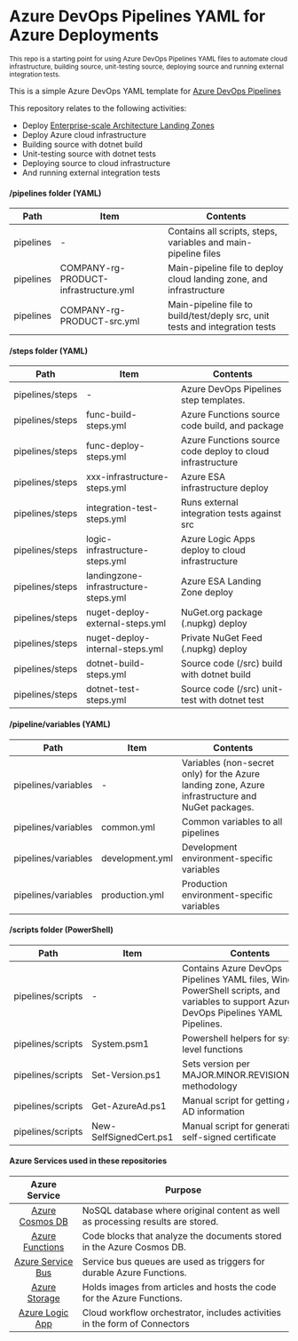 # Azure DevOps Pipelines YAML for Azure Deployments
<sup>This repo is a starting point for using Azure DevOps Pipelines YAML files to automate cloud infrastructure, building source, unit-testing source, deploying source and running external integration tests.</sup> <br>

This is a simple Azure DevOps YAML template for [Azure DevOps Pipelines](https://docs.microsoft.com/en-us/azure/devops/pipelines/get-started/what-is-azure-pipelines?view=azure-devops)

This repository relates to the following activities:
* Deploy [Enterprise-scale Architecture Landing Zones](https://docs.microsoft.com/en-us/azure/cloud-adoption-framework/ready/landing-zone/#:~:text=Azure%20landing%20zones%20are%20the%20output%20of%20a,as%20a%20service%20or%20platform%20as%20a%20service.)
* Deploy Azure cloud infrastructure
* Building source with dotnet build
* Unit-testing source with dotnet tests
* Deploying source to cloud infrastructure
* And running external integration tests

#### /pipelines folder (YAML)
Path | Item | Contents
--- | --- | ---
pipelines | - | Contains all scripts, steps, variables and main-pipeline files
pipelines | COMPANY-rg-PRODUCT-infrastructure.yml | Main-pipeline file to deploy cloud landing zone, and infrastructure
pipelines | COMPANY-rg-PRODUCT-src.yml | Main-pipeline file to build/test/deply src, unit tests and integration tests

#### /steps folder (YAML)
Path | Item | Contents
--- | --- | ---
pipelines/steps | - | Azure DevOps Pipelines step templates.
pipelines/steps | func-build-steps.yml | Azure Functions source code build, and package
pipelines/steps | func-deploy-steps.yml |  Azure Functions source code deploy to cloud infrastructure
pipelines/steps | xxx-infrastructure-steps.yml | Azure ESA infrastructure deploy
pipelines/steps | integration-test-steps.yml | Runs external integration tests against src
pipelines/steps | logic-infrastructure-steps.yml | Azure Logic Apps deploy to cloud infrastructure
pipelines/steps | landingzone-infrastructure-steps.yml | Azure ESA Landing Zone deploy
pipelines/steps | nuget-deploy-external-steps.yml | NuGet.org package (.nupkg) deploy
pipelines/steps | nuget-deploy-internal-steps.yml | Private NuGet Feed (.nupkg) deploy
pipelines/steps | dotnet-build-steps.yml | Source code (/src) build with dotnet build
pipelines/steps | dotnet-test-steps.yml |  Source code (/src) unit-test with dotnet test

#### /pipeline/variables (YAML)
Path | Item | Contents
--- | --- | ---
pipelines/variables | - | Variables (non-secret only) for the Azure landing zone, Azure infrastructure and NuGet packages.
pipelines/variables | common.yml | Common variables to all pipelines
pipelines/variables | development.yml | Development environment-specific variables
pipelines/variables | production.yml | Production environment-specific variables

#### /scripts folder (PowerShell)
Path | Item | Contents
--- | --- | ---
pipelines/scripts | - | Contains Azure DevOps Pipelines YAML files, Windows PowerShell scripts, and variables to support Azure DevOps Pipelines YAML Pipelines.
pipelines/scripts | System.psm1 | Powershell helpers for system-level functions
pipelines/scripts | Set-Version.ps1 | Sets version per MAJOR.MINOR.REVISION.BUILD methodology
pipelines/scripts | Get-AzureAd.ps1 | Manual script for getting Azure AD information
pipelines/scripts | New-SelfSignedCert.ps1 | Manual script for generating a self-signed certificate

#### Azure Services used in these repositories
Azure Service | Purpose
:---------------------:| --- 
[Azure Cosmos DB](https://azure.microsoft.com/en-us/services/cosmos-db/)| NoSQL database where original content as well as processing results are stored.
[Azure Functions](https://azure.microsoft.com/en-us/try/app-service/)|Code blocks that analyze the documents stored in the Azure Cosmos DB.
[Azure Service Bus](https://azure.microsoft.com/en-us/services/service-bus/)|Service bus queues are used as triggers for durable Azure Functions.
[Azure Storage](https://azure.microsoft.com/en-us/services/storage/)|Holds images from articles and hosts the code for the Azure Functions.
[Azure Logic App](https://azure.microsoft.com/en-us/services/logic-apps/)|Cloud workflow orchestrator, includes activities in the form of Connectors
